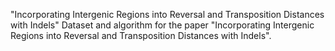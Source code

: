 "Incorporating Intergenic Regions into Reversal and Transposition Distances with Indels"
Dataset and algorithm for the paper "Incorporating Intergenic Regions into Reversal and Transposition Distances with Indels".
